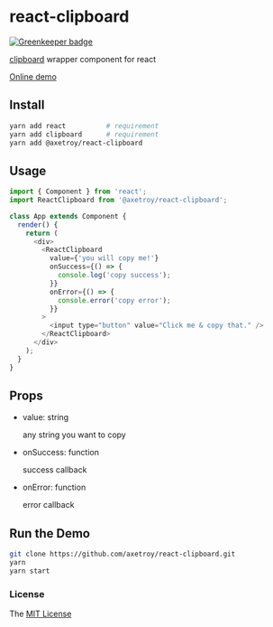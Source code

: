 # react-clipboard

[![Greenkeeper badge](https://badges.greenkeeper.io/axetroy/react-clipboard.svg)](https://greenkeeper.io/)

[clipboard](https://github.com/zenorocha/clipboard.js) wrapper component for react

[Online demo](https://axetroy.github.io/react-clipboard/)

## Install

```bash
yarn add react          # requirement
yarn add clipboard      # requirement
yarn add @axetroy/react-clipboard
```

## Usage

```javascript
import { Component } from 'react';
import ReactClipboard from '@axetroy/react-clipboard';

class App extends Component {
  render() {
    return (
      <div>
        <ReactClipboard
          value={'you will copy me!'}
          onSuccess={() => {
            console.log('copy success');
          }}
          onError={() => {
            console.error('copy error');
          }}
        >
          <input type="button" value="Click me & copy that." />
        </ReactClipboard>
      </div>
    );
  }
}
```

## Props

- value: string

    any string you want to copy

- onSuccess: function

    success callback

- onError: function

    error callback
    
## Run the Demo

```bash
git clone https://github.com/axetroy/react-clipboard.git
yarn
yarn start
```

### License

The [MIT License](https://github.com/axetroy/react-clipboard/blob/master/LICENSE)

